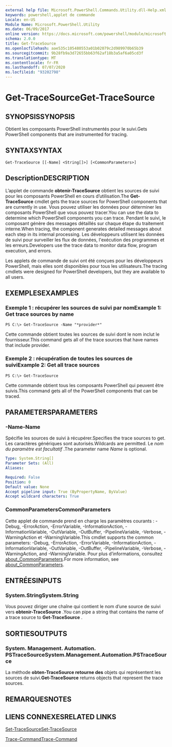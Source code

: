 ```yaml
---
external help file: Microsoft.PowerShell.Commands.Utility.dll-Help.xml
keywords: powershell,applet de commande
Locale: en-US
Module Name: Microsoft.PowerShell.Utility
ms.date: 06/09/2017
online version: https://docs.microsoft.com/powershell/module/microsoft.powershell.utility/get-tracesource?view=powershell-7.1&WT.mc_id=ps-gethelp
schema: 2.0.0
title: Get-TraceSource
ms.openlocfilehash: aae535c105480553a01b02079c2d989970b65b39
ms.sourcegitcommit: 9b28fb9a3d72655bb63f62af18b3a5af6a05cd3f
ms.translationtype: MT
ms.contentlocale: fr-FR
ms.lasthandoff: 07/07/2020
ms.locfileid: "93202798"
---
```

# <span data-ttu-id="bc5bb-103">Get-TraceSource</span><span class="sxs-lookup"><span data-stu-id="bc5bb-103">Get-TraceSource</span></span>

## <span data-ttu-id="bc5bb-104">SYNOPSIS</span><span class="sxs-lookup"><span data-stu-id="bc5bb-104">SYNOPSIS</span></span>
<span data-ttu-id="bc5bb-105">Obtient les composants PowerShell instrumentés pour le suivi.</span><span class="sxs-lookup"><span data-stu-id="bc5bb-105">Gets PowerShell components that are instrumented for tracing.</span></span>

## <span data-ttu-id="bc5bb-106">SYNTAX</span><span class="sxs-lookup"><span data-stu-id="bc5bb-106">SYNTAX</span></span>

```
Get-TraceSource [[-Name] <String[]>] [<CommonParameters>]
```

## <span data-ttu-id="bc5bb-107">Description</span><span class="sxs-lookup"><span data-stu-id="bc5bb-107">DESCRIPTION</span></span>

<span data-ttu-id="bc5bb-108">L’applet de commande **obtenir-TraceSource** obtient les sources de suivi pour les composants PowerShell en cours d’utilisation.</span><span class="sxs-lookup"><span data-stu-id="bc5bb-108">The **Get-TraceSource** cmdlet gets the trace sources for PowerShell components that are currently in use.</span></span>
<span data-ttu-id="bc5bb-109">Vous pouvez utiliser les données pour déterminer les composants PowerShell que vous pouvez tracer.</span><span class="sxs-lookup"><span data-stu-id="bc5bb-109">You can use the data to determine which PowerShell components you can trace.</span></span>
<span data-ttu-id="bc5bb-110">Pendant le suivi, le composant génère des messages détaillés sur chaque étape du traitement interne.</span><span class="sxs-lookup"><span data-stu-id="bc5bb-110">When tracing, the component generates detailed messages about each step in its internal processing.</span></span>
<span data-ttu-id="bc5bb-111">Les développeurs utilisent les données de suivi pour surveiller les flux de données, l'exécution des programmes et les erreurs.</span><span class="sxs-lookup"><span data-stu-id="bc5bb-111">Developers use the trace data to monitor data flow, program execution, and errors.</span></span>

<span data-ttu-id="bc5bb-112">Les applets de commande de suivi ont été conçues pour les développeurs PowerShell, mais elles sont disponibles pour tous les utilisateurs.</span><span class="sxs-lookup"><span data-stu-id="bc5bb-112">The tracing cmdlets were designed for PowerShell developers, but they are available to all users.</span></span>

## <span data-ttu-id="bc5bb-113">EXEMPLES</span><span class="sxs-lookup"><span data-stu-id="bc5bb-113">EXAMPLES</span></span>

### <span data-ttu-id="bc5bb-114">Exemple 1 : récupérer les sources de suivi par nom</span><span class="sxs-lookup"><span data-stu-id="bc5bb-114">Example 1: Get trace sources by name</span></span>

```
PS C:\> Get-TraceSource -Name "*provider*"
```

<span data-ttu-id="bc5bb-115">Cette commande obtient toutes les sources de suivi dont le nom inclut le fournisseur.</span><span class="sxs-lookup"><span data-stu-id="bc5bb-115">This command gets all of the trace sources that have names that include provider.</span></span>

### <span data-ttu-id="bc5bb-116">Exemple 2 : récupération de toutes les sources de suivi</span><span class="sxs-lookup"><span data-stu-id="bc5bb-116">Example 2: Get all trace sources</span></span>

```
PS C:\> Get-TraceSource
```

<span data-ttu-id="bc5bb-117">Cette commande obtient tous les composants PowerShell qui peuvent être suivis.</span><span class="sxs-lookup"><span data-stu-id="bc5bb-117">This command gets all of the PowerShell components that can be traced.</span></span>

## <span data-ttu-id="bc5bb-118">PARAMETERS</span><span class="sxs-lookup"><span data-stu-id="bc5bb-118">PARAMETERS</span></span>

### <span data-ttu-id="bc5bb-119">-Name</span><span class="sxs-lookup"><span data-stu-id="bc5bb-119">-Name</span></span>

<span data-ttu-id="bc5bb-120">Spécifie les sources de suivi à récupérer.</span><span class="sxs-lookup"><span data-stu-id="bc5bb-120">Specifies the trace sources to get.</span></span>
<span data-ttu-id="bc5bb-121">Les caractères génériques sont autorisés.</span><span class="sxs-lookup"><span data-stu-id="bc5bb-121">Wildcards are permitted.</span></span>
<span data-ttu-id="bc5bb-122">Le *nom du paramètre est facultatif* .</span><span class="sxs-lookup"><span data-stu-id="bc5bb-122">The parameter name *Name* is optional.</span></span>

```yaml
Type: System.String[]
Parameter Sets: (All)
Aliases:

Required: False
Position: 0
Default value: None
Accept pipeline input: True (ByPropertyName, ByValue)
Accept wildcard characters: True
```

### <span data-ttu-id="bc5bb-123">CommonParameters</span><span class="sxs-lookup"><span data-stu-id="bc5bb-123">CommonParameters</span></span>

<span data-ttu-id="bc5bb-124">Cette applet de commande prend en charge les paramètres courants : -Debug, -ErrorAction, -ErrorVariable, -InformationAction, -InformationVariable, -OutVariable, -OutBuffer, -PipelineVariable, -Verbose, -WarningAction et -WarningVariable.</span><span class="sxs-lookup"><span data-stu-id="bc5bb-124">This cmdlet supports the common parameters: -Debug, -ErrorAction, -ErrorVariable, -InformationAction, -InformationVariable, -OutVariable, -OutBuffer, -PipelineVariable, -Verbose, -WarningAction, and -WarningVariable.</span></span> <span data-ttu-id="bc5bb-125">Pour plus d’informations, consultez [about_CommonParameters](https://go.microsoft.com/fwlink/?LinkID=113216).</span><span class="sxs-lookup"><span data-stu-id="bc5bb-125">For more information, see [about_CommonParameters](https://go.microsoft.com/fwlink/?LinkID=113216).</span></span>

## <span data-ttu-id="bc5bb-126">ENTRÉES</span><span class="sxs-lookup"><span data-stu-id="bc5bb-126">INPUTS</span></span>

### <span data-ttu-id="bc5bb-127">System.String</span><span class="sxs-lookup"><span data-stu-id="bc5bb-127">System.String</span></span>

<span data-ttu-id="bc5bb-128">Vous pouvez diriger une chaîne qui contient le nom d’une source de suivi vers **obtenir-TraceSource** .</span><span class="sxs-lookup"><span data-stu-id="bc5bb-128">You can pipe a string that contains the name of a trace source to **Get-TraceSource** .</span></span>

## <span data-ttu-id="bc5bb-129">SORTIES</span><span class="sxs-lookup"><span data-stu-id="bc5bb-129">OUTPUTS</span></span>

### <span data-ttu-id="bc5bb-130">System. Management. Automation. PSTraceSource</span><span class="sxs-lookup"><span data-stu-id="bc5bb-130">System.Management.Automation.PSTraceSource</span></span>

<span data-ttu-id="bc5bb-131">La méthode **obten-TraceSource retourne des** objets qui représentent les sources de suivi.</span><span class="sxs-lookup"><span data-stu-id="bc5bb-131">**Get-TraceSource** returns objects that represent the trace sources.</span></span>

## <span data-ttu-id="bc5bb-132">REMARQUES</span><span class="sxs-lookup"><span data-stu-id="bc5bb-132">NOTES</span></span>

## <span data-ttu-id="bc5bb-133">LIENS CONNEXES</span><span class="sxs-lookup"><span data-stu-id="bc5bb-133">RELATED LINKS</span></span>

[<span data-ttu-id="bc5bb-134">Set-TraceSource</span><span class="sxs-lookup"><span data-stu-id="bc5bb-134">Set-TraceSource</span></span>](Set-TraceSource.md)

[<span data-ttu-id="bc5bb-135">Trace-Command</span><span class="sxs-lookup"><span data-stu-id="bc5bb-135">Trace-Command</span></span>](Trace-Command.md)

